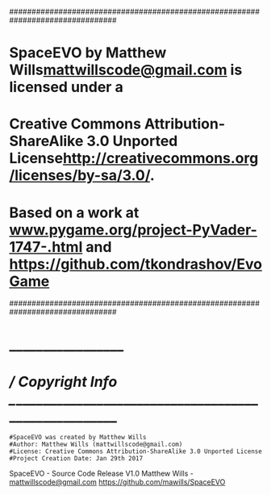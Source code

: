 ################################################################################
# SpaceEVO by Matthew Wills<mattwillscode@gmail.com> is licensed under a 
# Creative Commons Attribution-ShareAlike 3.0 Unported License<http://creativecommons.org/licenses/by-sa/3.0/>.
# Based on a work at www.pygame.org/project-PyVader-1747-.html and https://github.com/tkondrashov/EvoGame
################################################################################
#     _________________
# ___/ Copyright Info  \________________________________________________________
    #SpaceEVO was created by Matthew Wills
    #Author: Matthew Wills (mattwillscode@gmail.com)
    #License: Creative Commons Attribution-ShareAlike 3.0 Unported License
    #Project Creation Date: Jan 29th 2017


SpaceEVO - Source Code Release V1.0
Matthew Wills - mattwillscode@gmail.com
https://github.com/mawills/SpaceEVO
